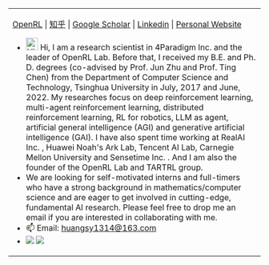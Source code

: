 

<table align="center">
<tr>
<td valign="top" width="100%">

[OpenRL](https://github.com/OpenRL-Lab) | [知乎](https://www.zhihu.com/people/huangshiyu.me/) | [Google Scholar](https://scholar.google.com/citations?user=PK57vrQAAAAJ&hl=en) | [Linkedin](https://www.linkedin.com/in/shiyu-huang-841b92106/) | [Personal Website](http://tartrl.cn/people/huangshiyu/)

<!-- recent_releases starts -->
- <img height="25" src='https://qpluspicture.oss-cn-beijing.aliyuncs.com/6LjjQA/Hi.gif' alt='Hi' width="24"/> Hi, I am a research scientist in 4Paradigm Inc. and the leader of OpenRL Lab. Before that, I received my B.E. and Ph. D. degrees (co-advised by Prof. Jun Zhu and Prof. Ting Chen) from the Department of Computer Science and Technology, Tsinghua University in July, 2017 and June, 2022. My researches focus on deep reinforcement learning, multi-agent reinforcement learning, distributed reinforcement learning, RL for robotics, LLM as agent, artificial general intelligence (AGI) and generative artificial intelligence (GAI). I have also spent time working at RealAI Inc. , Huawei Noah's Ark Lab, Tencent AI Lab, Carnegie Mellon University and Sensetime Inc. . And I am also the founder of the OpenRL Lab and TARTRL group.
- We are looking for self-motivated interns and full-timers who have a strong background in mathematics/computer science and are eager to get involved in cutting-edge, fundamental AI research. Please feel free to drop me an email if you are interested in collaborating with me.
- 📫 Email: huangsy1314@163.com
- ![](https://komarev.com/ghpvc/?username=huangshiyu13&color=lightgrey&label=Views) ![](https://img.shields.io/badge/Major-CS-609926?style=flat&logo=ABB%20RobotStudio&logoColor=ffffff)
  <!-- recent_releases ends -->
</td>

</td>
</tr>

</table>
